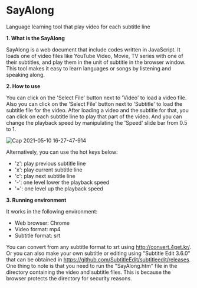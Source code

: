 # SayAlong
Language learning tool that play video for each subtitle line

**1. What is the SayAlong**

SayAlong is a web document that include codes written in JavaScript. It loads one of video files like YouTube Video, Movie, TV series with one of their subtitles, and play them in the unit of subtitle in the browser window. This tool makes it easy to learn languages or songs by listening and speaking along.

**2. How to use**

You can click on the 'Select File' button next to 'Video' to load a video file. Also you can click on the 'Select File' button next to 'Subtitle' to load the subtitle file for the video.
After loading a video and the subtitle for that, you can click on each subtitle line to play that part of the video. And you can change the playback speed by manipulating the 'Speed' slide bar from 0.5 to 1. 

![Cap 2021-05-10 16-27-47-914](https://user-images.githubusercontent.com/17871491/118210183-10d61080-b4a5-11eb-9192-427987508d95.jpg)

Alternatively, you can use the hot keys below:

- 'z': play previous subtitle line
- 'x': play current subtitle line
- 'c': play next subtitle line
- '-': one level lower the playback speed
- '=': one level up the playback speed

**3. Running environment**

It works in the following environment:

- Web browser: Chrome
- Video format: mp4
- Subtitle format: srt

You can convert from any subtitle format to srt using http://convert.4get.kr/. Or you can also make your own subtitle or editing using "Subtitle Edit 3.6.0" that can be obtained in https://github.com/SubtitleEdit/subtitleedit/releases.
One thing to note is that you need to run the "SayAlong.htm" file in the directory containing the video and subtitle files. This is because the browser protects the directory for security reasons.

